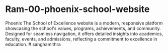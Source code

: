 # Ram-00-phoenix-school-website
Phoenix The School of Excellence website is a modern, responsive platform showcasing the school's values, programs, achievements, and community. Designed for seamless navigation, it offers detailed insights into academics, faculty, events, and admissions, reflecting a commitment to excellence in education.
#   s a n g h a m i t h r a  
 